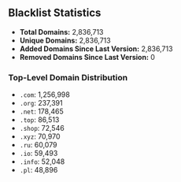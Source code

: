 ## Blacklist Statistics

- **Total Domains:** 2,836,713
- **Unique Domains:** 2,836,713
- **Added Domains Since Last Version:** 2,836,713
- **Removed Domains Since Last Version:** 0

### Top-Level Domain Distribution

-  `.com`: 1,256,998
-  `.org`: 237,391
-  `.net`: 178,465
-  `.top`: 86,513
-  `.shop`: 72,546
-  `.xyz`: 70,970
-  `.ru`: 60,079
-  `.io`: 59,493
-  `.info`: 52,048
-  `.pl`: 48,896

